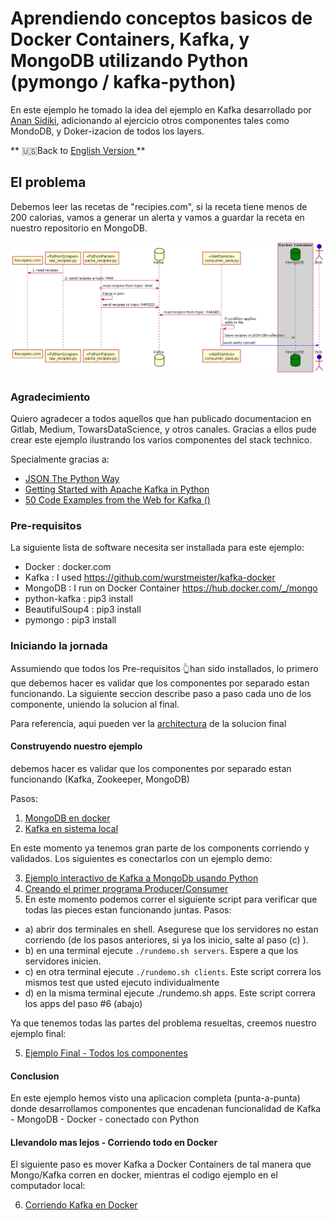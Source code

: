 # Aprendiendo conceptos basicos de Docker Containers, Kafka, y MongoDB utilizando Python (pymongo / kafka-python)
En este ejemplo he tomado la idea del ejemplo en Kafka desarrollado por  [Anan Sidiki](https://towardsdatascience.com/getting-started-with-apache-kafka-in-python-604b3250aa05), 
 adicionando al ejercicio otros componentes tales como MondoDB, y Doker-izacion de todos los layers.

 ** 🇺🇸Back to [English Version ](README.md)**

## El problema
Debemos leer las recetas de "recipies.com", si la receta tiene menos de 200 calorias, vamos a 
generar un alerta y vamos a guardar la receta en nuestro repositorio en MongoDB.

<diagrama generado utilizando plantuml for Gitlab>

<img src="myrecipieskafkamongo.png">


### Agradecimiento
Quiero agradecer a todos aquellos que han publicado documentacion en Gitlab, Medium, TowarsDataScience, y otros canales. Gracias a ellos pude crear este 
ejemplo ilustrando los varios componentes del stack technico.

Specialmente gracias a:
* [JSON The Python Way](https://medium.com/python-pandemonium/json-the-python-way-91aac95d4041)
* [Getting Started with Apache Kafka in Python](https://towardsdatascience.com/getting-started-with-apache-kafka-in-python-604b3250aa05)
* [50 Code Examples from the Web for Kafka ()](https://www.programcreek.com/python/example/98440/kafka.KafkaConsumer)

### Pre-requisitos
La siguiente lista de software necesita ser installada para este ejemplo:
* Docker : docker.com
* Kafka : I used https://github.com/wurstmeister/kafka-docker
* MongoDB : I run on Docker Container https://hub.docker.com/_/mongo
* python-kafka : pip3 install 
* BeautifulSoup4 : pip3 install 
* pymongo : pip3 install


### Iniciando la jornada
Assumiendo que todos los Pre-requisitos 👆han sido installados, lo primero que debemos hacer es validar que los componentes por separado estan funcionando.
La siguiente seccion describe paso a paso cada uno de los componente, uniendo la solucion al final.  

Para referencia, aqui pueden ver la [architectura](howtodockerkafka_esp.md) de la solucion final 

#### Construyendo nuestro ejemplo
debemos hacer es validar que los componentes por separado estan funcionando (Kafka, Zookeeper, MongoDB)

Pasos: 

1. [MongoDB en docker](howtoMongoDB_esp.md)
2. [Kafka en sistema local](howtoKafka_esp.md)

En este momento ya tenemos gran parte de los components corriendo y validados. Los siguientes es conectarlos con un ejemplo demo:

3. [Ejemplo interactivo de Kafka a MongoDb usando Python](fromKafkatoMongo_esp.md)
4. [Creando el primer programa Producer/Consumer](firstexample_esp.md)
5. En este momento podemos correr el siguiente script para verificar que todas las pieces estan funcionando juntas.  Pasos:
* a) abrir dos terminales en shell.  Asegurese que los servidores no estan corriendo (de los pasos anteriores, si ya los inicio, salte al paso (c) ).
* b) en una terminal ejecute `./rundemo.sh servers`.  Espere a que los servidores inicien.
* c) en otra terminal ejecute `./rundemo.sh clients`. Este script correra los mismos test que usted ejecuto individualmente
* d) en la misma terminal ejecute ./rundemo.sh apps.  Este script correra los apps del paso #6 (abajo)



Ya que tenemos todas las partes del problema resueltas, creemos nuestro ejemplo final:

5. [Ejemplo Final - Todos los componentes](finalexample_esp.md)

#### Conclusion
En este ejemplo hemos visto una aplicacion completa (punta-a-punta) donde desarrollamos componentes que encadenan funcionalidad de Kafka - MongoDB - Docker - conectado con Python

#### Llevandolo mas lejos -  Corriendo todo en Docker

El siguiente paso es mover Kafka a Docker Containers de tal manera 
que Mongo/Kafka corren en docker, mientras el codigo ejemplo en el
computador local:

6. [Corriendo Kafka en Docker](howtodockerkafka_esp.md)
 

